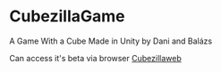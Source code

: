 # CubezillaGame

A Game With a Cube Made in Unity by Dani and Balázs



Can access it's beta via browser [Cubezillaweb](https://cargm.netlify.app/)
